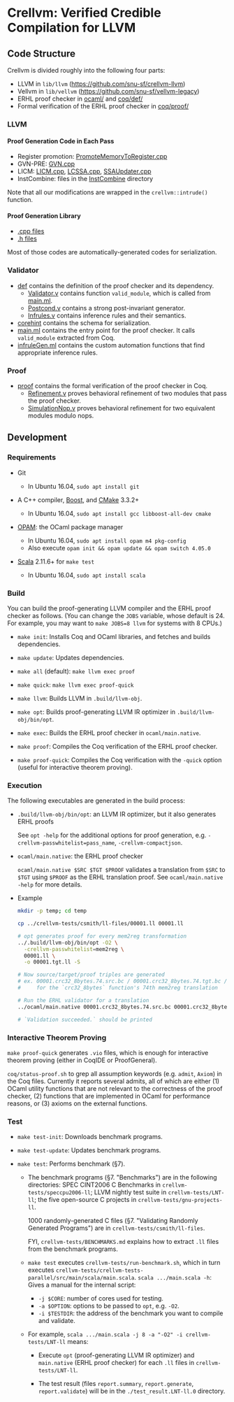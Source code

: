# Crellvm: Verified Credible Compilation for LLVM


## Code Structure

Crellvm is divided roughly into the following four parts:

- LLVM in `lib/llvm` (https://github.com/snu-sf/crellvm-llvm)
- Vellvm in `lib/vellvm` (https://github.com/snu-sf/vellvm-legacy)
- ERHL proof checker in [ocaml/](ocaml/) and [coq/def/](coq/def/)
- Formal verification of the ERHL proof checker in [coq/proof/](coq/proof/)


### LLVM

#### Proof Generation Code in Each Pass

- Register promotion: [PromoteMemoryToRegister.cpp](https://github.com/snu-sf/crellvm-llvm/blob/master/lib/Transforms/Utils/PromoteMemoryToRegister.cpp)
- GVN-PRE: [GVN.cpp](https://github.com/snu-sf/crellvm-llvm/blob/master/lib/Transforms/Scalar/GVN.cpp)
- LICM: [LICM.cpp](https://github.com/snu-sf/crellvm-llvm/blob/master/lib/Transforms/Scalar/LICM.cpp), [LCSSA.cpp](https://github.com/snu-sf/crellvm-llvm/blob/master/lib/Transforms/Utils/LCSSA.cpp), [SSAUpdater.cpp](https://github.com/snu-sf/crellvm-llvm/blob/master/lib/Transforms/Utils/SSAUpdater.cpp)
- InstCombine: files in the [InstCombine](https://github.com/snu-sf/crellvm-llvm/blob/master/lib/Transforms/InstCombine) directory

Note that all our modifications are wrapped in the `crellvm::intrude()` function.

#### Proof Generation Library

- [.cpp files](https://github.com/snu-sf/crellvm-llvm/blob/master/lib/Crellvm)
- [.h files](https://github.com/snu-sf/crellvm-llvm/blob/master/include/llvm/Crellvm)

Most of those codes are automatically-generated codes for serialization.


### Validator

- [def](coq/def) contains the definition of the proof checker and its dependency.
    + [Validator.v](coq/def/Validator.v) contains function `valid_module`, which is called from [main.ml](ocaml/main.ml).
    + [Postcond.v](coq/def/Postcond.v) contains a strong post-invariant generator.
    + [Infrules.v](coq/def/Infrules.v) contains inference rules and their semantics.
- [corehint](ocaml/corehint/) contains the schema for serialization.
- [main.ml](ocaml/main.ml) contains the entry point for the proof checker.  It calls `valid_module` extracted from Coq.
- [infruleGen.ml](ocaml/infruleGen.ml) contains the custom automation functions that find appropriate inference rules.


### Proof

- [proof](coq/proof) contains the formal verification of the proof checker in Coq.
  + [Refinement.v](coq/proof/Refinement.v) proves behavioral refinement of two modules that pass the proof checker.
  + [SimulationNop.v](coq/proof/SimulationNop.v) proves behavioral refinement for two equivalent modules modulo nops.



## Development

### Requirements

- Git
    + In Ubuntu 16.04, `sudo apt install git`

- A C++ compiler, [Boost](http://www.boost.org/users/history/version_1_59_0.html), and [CMake](https://cmake.org/) 3.3.2+
    + In Ubuntu 16.04, `sudo apt install gcc libboost-all-dev cmake`

- [OPAM](http://opam.ocamlpro.com/): the OCaml package manager
    + In Ubuntu 16.04, `sudo apt install opam m4 pkg-config`
    + Also execute `opam init && opam update && opam switch 4.05.0`

- [Scala](https://www.scala-lang.org/) 2.11.6+ for `make test`
    + In Ubuntu 16.04, `sudo apt install scala`


### Build

You can build the proof-generating LLVM compiler and the ERHL proof checker as follows.  (You can
change the `JOBS` variable, whose default is 24.  For example, you may want to `make JOBS=8 llvm`
for systems with 8 CPUs.)

- `make init`: Installs Coq and OCaml libraries, and fetches and builds dependencies.

- `make update`: Updates dependencies.

- `make all` (default): `make llvm exec proof`

- `make quick`: `make llvm exec proof-quick`

- `make llvm`: Builds LLVM in `.build/llvm-obj`.

- `make opt`: Builds proof-generating LLVM IR optimizer in `.build/llvm-obj/bin/opt`.

- `make exec`: Builds the ERHL proof checker in `ocaml/main.native`.

- `make proof`: Compiles the Coq verification of the ERHL proof checker.

- `make proof-quick`: Compiles the Coq verification with the `-quick` option (useful for interactive
  theorem proving).


### Execution

The following executables are generated in the build process:

- `.build/llvm-obj/bin/opt`: an LLVM IR optimizer, but it also generates ERHL proofs

  See `opt -help` for the additional options for proof generation,
  e.g. `-crellvm-passwhitelist=pass_name`, `-crellvm-compactjson`.

- `ocaml/main.native`: the ERHL proof checker

  `ocaml/main.native $SRC $TGT $PROOF` validates a translation from `$SRC` to `$TGT` using `$PROOF`
  as the ERHL translation proof. See `ocaml/main.native -help` for more details.

- Example

  ```sh
  mkdir -p temp; cd temp

  cp ../crellvm-tests/csmith/ll-files/00001.ll 00001.ll

  # opt generates proof for every mem2reg transformation
  ../.build/llvm-obj/bin/opt -O2 \
    -crellvm-passwhitelist=mem2reg \
    00001.ll \
    -o 00001.tgt.ll -S

  # Now source/target/proof triples are generated
  # ex. 00001.crc32_8bytes.74.src.bc / 00001.crc32_8bytes.74.tgt.bc / 00001.crc32_8bytes.74.hint.json
  #     for the `crc32_8bytes` function's 74th mem2reg translation

  # Run the ERHL validator for a translation
  ../ocaml/main.native 00001.crc32_8bytes.74.src.bc 00001.crc32_8bytes.74.tgt.bc 00001.crc32_8bytes.74.hint.json

  # `Validation succeeded.` should be printed
  ```


### Interactive Theorem Proving

`make proof-quick` generates `.vio` files, which is enough for interactive theorem proving (either
in CoqIDE or ProofGeneral).

`coq/status-proof.sh` to grep all assumption keywords (e.g. `admit`, `Axiom`) in the Coq files.
Currently it reports several admits, all of which are either (1) OCaml utility functions that are
not relevant to the correctness of the proof checker, (2) functions that are implemented in OCaml
for performance reasons, or (3) axioms on the external functions.


### Test

- `make test-init`: Downloads benchmark programs.

- `make test-update`: Updates benchmark programs.

- `make test`: Performs benchmark (§7).

    + The benchmark programs (§7. "Benchmarks") are in the following directories: SPEC CINT2006 C
      Benchmarks in `crellvm-tests/speccpu2006-ll`; LLVM nightly test suite in
      `crellvm-tests/LNT-ll`; the five open-source C projects in `crellvm-tests/gnu-projects-ll`.
    
      1000 randomly-generated C files (§7. "Validating Randomly Generated Programs") are in
      `crellvm-tests/csmith/ll-files`.
    
      FYI, `crellvm-tests/BENCHMARKS.md` explains how to extract `.ll` files from the benchmark
      programs.

    + `make test` executes `crellvm-tests/run-benchmark.sh`, which in turn executes
      `crellvm-tests/crellvm-tests-parallel/src/main/scala/main.scala`. `scala .../main.scala -h`:
      Gives a manual for the internal script:

        * `-j $CORE`: number of cores used for testing.
        * `-a $OPTION`: options to be passed to `opt`, e.g. `-O2`.
        * `-i $TESTDIR`: the address of the benchmark you want to compile and validate.

    + For example, `scala .../main.scala -j 8 -a "-O2" -i crellvm-tests/LNT-ll` means:

        * Execute `opt` (proof-generating LLVM IR optimizer) and `main.native` (ERHL proof checker)
          for each `.ll` files in `crellvm-tests/LNT-ll`.

        * The test result (files `report.summary`, `report.generate`, `report.validate`) will be in
          the `./test_result.LNT-ll.0` directory.
